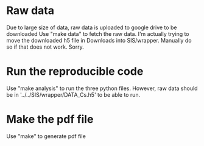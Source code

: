 # Raw data
Due to large size of data, raw data is uploaded to google drive to be downloaded
Use "make data" to fetch the raw data. I'm actually trying to move the downloaded h5 file in Downloads into SIS/wrapper. Manually do so if that does not work. Sorry.

# Run the reproducible code
Use "make analysis" to run the three python files. However, raw data should be in '../../SIS/wrapper/DATA_Cs.h5' to be able to run.

# Make the pdf file
Use "make" to generate pdf file



